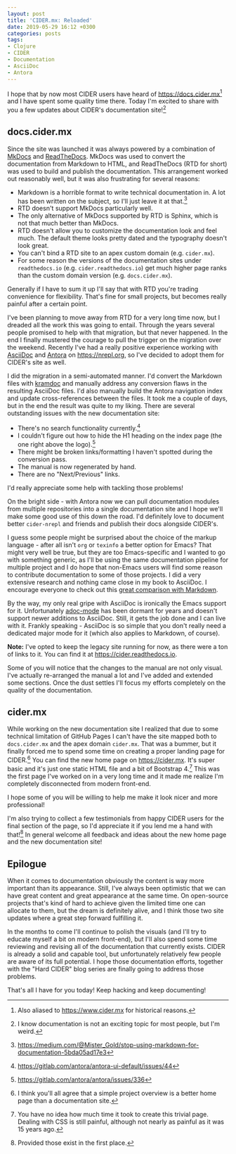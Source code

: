 ```yaml
---
layout: post
title: 'CIDER.mx: Reloaded'
date: 2019-05-29 16:12 +0300
categories: posts
tags:
- Clojure
- CIDER
- Documentation
- AsciiDoc
- Antora
---
```


I hope that by now most CIDER users have heard of <https://docs.cider.mx>[^1]
and I have spent some quality time there. Today I'm excited to share with you a few
updates about CIDER's documentation site![^2]

<!--more-->

## docs.cider.mx

Since the site was launched it was always powered by a combination of [MkDocs](https://www.mkdocs.org/)
and [ReadTheDocs](https://readthedocs.org/). MkDocs was used to convert the documentation from Markdown to
HTML, and ReadTheDocs (RTD for short) was used to build and publish the documentation. This arrangement
worked out reasonably well, but it was also frustrating for several reasons:

* Markdown is a horrible format to write technical documentation in. A lot has been written on the subject, so
I'll just leave it at that.[^3]
* RTD doesn't support MkDocs particularly well.
* The only alternative of MkDocs supported by RTD is Sphinx, which is not that much better than MkDocs.
* RTD doesn't allow you to customize the documentation look and feel much. The default theme looks pretty
dated and the typography doesn't look great.
* You can't bind a RTD site to an apex custom domain (e.g. `cider.mx`).
* For some reason the versions of the documentation sites under `readthedocs.io` (e.g. `cider.readthedocs.io`) get much higher page ranks than the custom domain version (e.g. `docs.cider.mx`).

Generally if I have to sum it up I'll say that with RTD you're trading convenience for flexibility. That's fine for small
projects, but becomes really painful after a certain point.

I've been planning to move away from RTD for a very long time now, but I dreaded all the work this was
going to entail. Through the years several people promised to help with that migration, but that never happened. In the end I finally mustered the courage to pull the trigger on the migration over the weekend.
Recently I've had a really positive experience working with [AsciiDoc](https://asciidoctor.org/) and [Antora](https://antora.org/) on <https://nrepl.org>, so
I've decided to adopt them for CIDER's site as well.

I did the migration in a semi-automated manner. I'd convert the Markdown files with [kramdoc](https://github.com/asciidoctor/kramdown-asciidoc) and manually address
any conversion flaws in the resulting AsciiDoc files. I'd also manually build the Antora navigation index and update cross-references between the files.
It took me a couple of days, but in the end the result was quite to my liking. There are several outstanding issues with the new documentation site:

* There's no search functionality currently.[^4]
* I couldn't figure out how to hide the H1 heading on the index page (the one right above the logo).[^5]
* There might be broken links/formatting I haven't spotted during the conversion pass.
* The manual is now regenerated by hand.
* There are no "Next/Previous" links.

I'd really appreciate some help with tackling those problems!

On the bright side - with Antora now we can pull documentation modules from multiple repositories into a single
documentation site and I hope we'll make some good use of this down the road. I'd definitely love to document
better `cider-nrepl` and friends and publish their docs alongside CIDER's.

I guess some people might be surprised about the choice of the markup language - after all isn't `org` or `texinfo` a better option for
Emacs? That might very well be true, but they are too Emacs-specific and I wanted to go with something generic, as I'll be
using the same documentation pipeline for multiple project and I do hope
that non-Emacs users will find some reason to contribute documentation to some of those projects.
I did a very extensive research and nothing came close in my book to AsciiDoc. I encourage everyone to check out this
[great comparison with Markdown](https://asciidoctor.org/docs/asciidoc-vs-markdown/).

By the way, my only real gripe with AsciiDoc is ironically the Emacs support for it. Unfortunately [adoc-mode](https://github.com/sensorflo/adoc-mode)
has been dormant for years and doesn't support newer additions to AsciiDoc. Still, it gets the job done and I can live with it. Frankly speaking -
AsciiDoc is so simple that you don't really need a dedicated major mode for it (which also applies to Markdown, of course).

**Note:** I've opted to keep the legacy site running for now, as there were a ton of links to it. You can find it at <https://cider.readthedocs.io>.

Some of you will notice that the changes to the manual are not only visual. I've actually re-arranged the manual a lot and I've added and extended some sections.
Once the dust settles I'll focus my efforts completely on the quality of the documentation.

## cider.mx

While working on the new documentation site I realized that due to some technical limitation of GitHub Pages I can't have
the site mapped both to `docs.cider.mx` and the apex domain `cider.mx`. That was a bummer, but it finally forced me to
spend some time on creating a proper landing page for CIDER.[^6] You can find the new home page on <https://cider.mx>.
It's super basic and it's just one static HTML file and a bit of Bootstrap 4.[^7] This was the first page I've worked on
in a very long time and it made me realize I'm completely disconnected from modern front-end.

I hope some of you will be willing to help me make it look nicer and more professional!

I'm also trying to collect a few testimonials from happy CIDER users for the final section of the page, so I'd
appreciate it if you lend me a hand with that![^8] In general welcome all feedback and ideas about the new home page and the new documentation site!

## Epilogue

When it comes to documentation obviously the content is way more important than its appearance.
Still, I've always been optimistic that we can have great content and great appearance at the same time.
On open-source projects that's kind of hard to achieve given the limited time one can allocate to them,
but the dream is definitely alive, and I think those two site updates where a great step forward fulfilling it.

In the months to come I'll continue to polish the visuals (and I'll try to educate myself a bit on modern front-end), but
I'll also spend some time reviewing and revising all of the documentation that currently exists.
CIDER is already a solid and capable tool, but unfortunately relatively few people are aware of its full potential.
I hope those documentation efforts, together with the "Hard CIDER" blog series are finally going to address those problems.

That's all I have for you today! Keep hacking and keep documenting!

[^1]: Also aliased to <https://www.cider.mx> for historical reasons.
[^2]: I know documentation is not an exciting topic for most people, but I'm weird.
[^3]: <https://medium.com/@Mister_Gold/stop-using-markdown-for-documentation-5bda05ad17e3>
[^4]: <https://gitlab.com/antora/antora-ui-default/issues/44>
[^5]: <https://gitlab.com/antora/antora/issues/336>
[^6]: I think you'll all agree that a simple project overview is a better home page than a documentation site.
[^7]: You have no idea how much time it took to create this trivial page. Dealing with CSS is still painful, although not nearly as painful as it was 15 years ago.
[^8]: Provided those exist in the first place.
